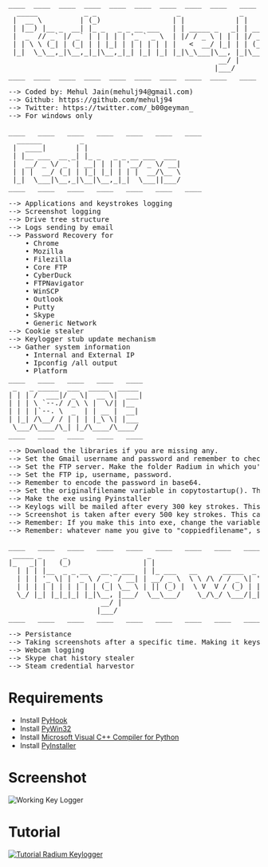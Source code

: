 <pre>
____  ____  ____  ____  ____  ____  ____  ____  ____   ____   ____   ____   ____   ____
  _____           _ _                   _              _
 |  __ \         | (_)                 | |            | |
 | |__) |__ _  __| |_ _   _ _ __ ___   | | _____ _   _| | ___   __ _  __ _  ___ _ __
 |  _  // _` |/ _` | | | | | '_ ` _ \  | |/ / _ \ | | | |/ _ \ / _` |/ _` |/ _ \ '__|
 | | \ \ (_| | (_| | | |_| | | | | | | |   <  __/ |_| | | (_) | (_| | (_| |  __/ |
 |_|  \_\__,_|\__,_|_|\__,_|_| |_| |_| |_|\_\___|\__, |_|\___/ \__, |\__, |\___|_|
                                                  __/ |         __/ | __/ |
                                                 |___/         |___/ |___/
____  ____  ____  ____  ____  ____  ____  ____  ____   ____   ____   ____   ____   ____

--> Coded by: Mehul Jain(mehulj94@gmail.com)
--> Github: https://github.com/mehulj94
--> Twitter: https://twitter.com/_b00geyman_
--> For windows only

____   ____   ____   ____   ____   ____   ____
  ______         _
 |  ____|       | |
 | |__ ___  __ _| |_ _   _ _ __ ___  ___
 |  __/ _ \/ _` | __| | | | '__/ _ \/ __|
 | | |  __/ (_| | |_| |_| | | |  __/\__ \
 |_|  \___|\__,_|\__|\__,_|_|  \___||___/
____   ____   ____   ____   ____   ____   ____

--> Applications and keystrokes logging
--> Screenshot logging
--> Drive tree structure
--> Logs sending by email
--> Password Recovery for
    • Chrome
    • Mozilla
    • Filezilla
    • Core FTP
    • CyberDuck
    • FTPNavigator
    • WinSCP
    • Outlook
    • Putty
    • Skype
    • Generic Network
--> Cookie stealer
--> Keylogger stub update mechanism
--> Gather system information
    • Internal and External IP
    • Ipconfig /all output
    • Platform
____   ____   ____   ____   ____
 _   _ _____  ___  _____  _____
| | | /  ___|/ _ \|  __ \|  ___|
| | | \ `--./ /_\ \ |  \/| |__
| | | |`--. \  _  | | __ |  __|
| |_| /\__/ / | | | |_\ \| |___
 \___/\____/\_| |_/\____/\____/
____   ____   ____   ____   ____

--> Download the libraries if you are missing any.
--> Set the Gmail username and password and remember to check allow connection from less secure apps in gmail settings.
--> Set the FTP server. Make the folder Radium in which you'll store the new version of exe.
--> Set the FTP ip, username, password.
--> Remember to encode the password in base64.
--> Set the originalfilename variable in copytostartup(). This should be equal to the name of the exe.
--> Make the exe using Pyinstaller
--> Keylogs will be mailed after every 300 key strokes. This can be changed.
--> Screenshot is taken after every 500 key strokes. This can be changed.
--> Remember: If you make this into exe, change the variable "originalfilename" and "coppiedfilename" in function copytostartup().
--> Remember: whatever name you give to "coppiedfilename", should be given to checkfilename in deleteoldstub().

____   ____   ____   ____   ____   ____   ____   ____   ____   ____   ____   ____
 _____ _     _                   _                             _
|_   _| |   (_)                 | |                           | |
  | | | |__  _ _ __   __ _ ___  | |_ ___   __      _____  _ __| | __   ___  _ __
  | | | '_ \| | '_ \ / _` / __| | __/ _ \  \ \ /\ / / _ \| '__| |/ /  / _ \| '_ \
  | | | | | | | | | | (_| \__ \ | || (_) |  \ V  V / (_) | |  |   <  | (_) | | | |
  \_/ |_| |_|_|_| |_|\__, |___/  \__\___/    \_/\_/ \___/|_|  |_|\_\  \___/|_| |_|
                      __/ |
                     |___/
____   ____   ____   ____   ____   ____   ____   ____   ____   ____   ____   ____

--> Persistance
--> Taking screenshots after a specific time. Making it keystrokes independent.
--> Webcam logging
--> Skype chat history stealer
--> Steam credential harvestor
</pre>
# Requirements
* Install [PyHook](https://sourceforge.net/projects/pyhook/)
* Install [PyWin32](https://sourceforge.net/projects/pywin32/)
* Install [Microsoft Visual C++ Compiler for Python](https://www.microsoft.com/en-us/download/details.aspx?id=44266)
* Install [PyInstaller](http://www.pyinstaller.org/)

# Screenshot
![Working Key Logger](https://i.imgur.com/1YCNZOp.png)

# Tutorial
[![Tutorial Radium Keylogger](https://i.imgur.com/Y1jE9Km.png)](https://youtu.be/T0h_427L8u4)
